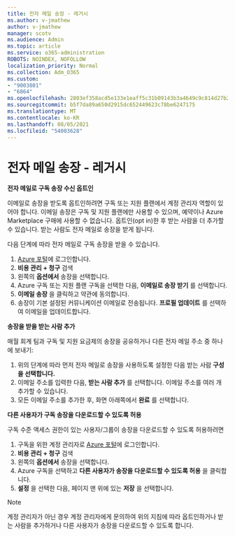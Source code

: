 ```yaml
---
title: 전자 메일 송장 - 레거시
ms.author: v-jmathew
author: v-jmathew
manager: scotv
ms.audience: Admin
ms.topic: article
ms.service: o365-administration
ROBOTS: NOINDEX, NOFOLLOW
localization_priority: Normal
ms.collection: Adm_O365
ms.custom:
- "9003801"
- "6864"
ms.openlocfilehash: 2803ef358acd5e133e1eaff5c31b09143b3a4649c9c814d27b214585487c0e7e
ms.sourcegitcommit: b5f7da89a650d2915dc652449623c78be6247175
ms.translationtype: MT
ms.contentlocale: ko-KR
ms.lasthandoff: 08/05/2021
ms.locfileid: "54003628"
---
```

# <a name="e-mail-invoice---legacy"></a>전자 메일 송장 - 레거시

**전자 메일로 구독 송장 수신 옵트인**

이메일로 송장을 받도록 옵트인하려면 구독 또는 지원 플랜에서 계정 관리자 역할이 있어야 합니다. 이메일 송장은 구독 및 지원 플랜에만 사용할 수 있으며, 예약이나 Azure Marketplace 구매에 사용할 수 없습니다. 옵트인(opt in)한 후 받는 사람을 더 추가할 수 있습니다. 받는 사람도 전자 메일로 송장을 받게 됩니다.

다음 단계에 따라 전자 메일로 구독 송장을 받을 수 있습니다.

1. [Azure 포털](https://portal.azure.com/)에 로그인합니다.
2. **비용 관리 + 청구** 검색
3. 왼쪽의 **옵션에서** 송장을 선택합니다.
4. Azure 구독 또는 지원 플랜 구독을 선택한 다음, **이메일로 송장 받기** 를 선택합니다.
5. **이메일 송장** 을 클릭하고 약관에 동의합니다.
6. 송장이 기본 설정된 커뮤니케이션 이메일로 전송됩니다. **프로필 업데이트** 를 선택하여 이메일을 업데이트합니다.

**송장을 받을 받는 사람 추가**

매월 회계 팀과 구독 및 지원 요금제의 송장을 공유하거나 다른 전자 메일 주소 중 하나에 보내기:

1. 위의 단계에 따라 먼저 전자 메일로 송장을 사용하도록 설정한 다음 받는 사람 **구성을 선택합니다.**
2. 이메일 주소를 입력한 다음, **받는 사람 추가** 를 선택합니다. 이메일 주소를 여러 개 추가할 수 있습니다.
3. 모든 이메일 주소를 추가한 후, 화면 아래쪽에서 **완료** 를 선택합니다.

**다른 사용자가 구독 송장을 다운로드할 수 있도록 허용**

구독 수준 액세스 권한이 있는 사용자/그룹이 송장을 다운로드할 수 있도록 허용하려면

1. 구독을 위한 계정 관리자로 [Azure 포털](https://portal.azure.com/)에 로그인합니다.
2. **비용 관리 + 청구** 검색
3. 왼쪽의 **옵션에서** 송장을 선택합니다.
4. Azure 구독을 선택하고 **다른 사용자가 송장을 다운로드할 수 있도록 허용** 을 클릭합니다.
5. **설정** 을 선택한 다음, 페이지 맨 위에 있는 **저장** 을 선택합니다.

> [!NOTE]
계정 관리자가 아닌 경우 계정 관리자에게 문의하여 위의 지침에 따라 옵트인하거나 받는 사람을 추가하거나 다른 사용자가 송장을 다운로드할 수 있도록 합니다.
